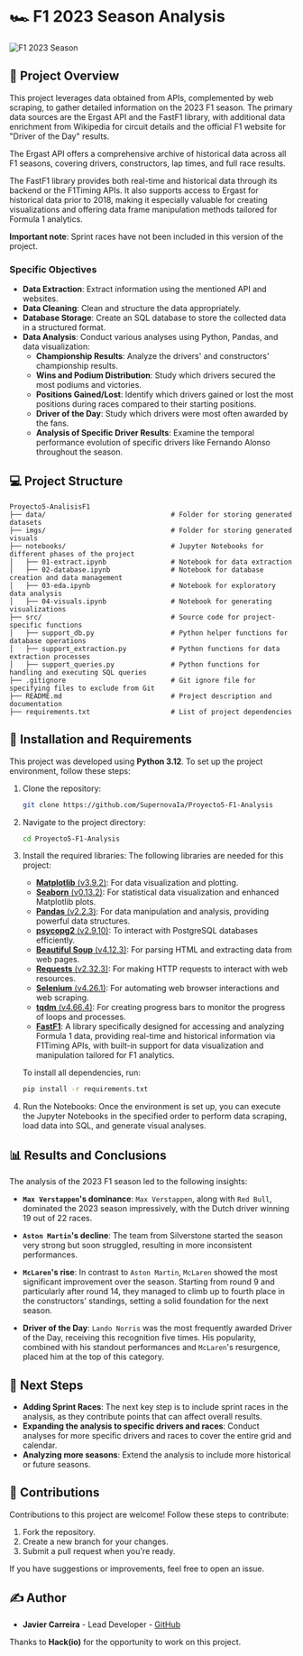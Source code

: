 # 🏎️ F1 2023 Season Analysis

![F1 2023 Season](https://github.com/user-attachments/assets/7cd75147-6bb1-4d65-85ad-0e0324fb30f1)

## 📜 Project Overview

This project leverages data obtained from APIs, complemented by web scraping, to gather detailed information on the 2023 F1 season. The primary data sources are the Ergast API and the FastF1 library, with additional data enrichment from Wikipedia for circuit details and the official F1 website for "Driver of the Day" results.

The Ergast API offers a comprehensive archive of historical data across all F1 seasons, covering drivers, constructors, lap times, and full race results.

The FastF1 library provides both real-time and historical data through its backend or the F1Timing APIs. It also supports access to Ergast for historical data prior to 2018, making it especially valuable for creating visualizations and offering data frame manipulation methods tailored for Formula 1 analytics.

**Important note**: Sprint races have not been included in this version of the project.

### Specific Objectives
- **Data Extraction**: Extract information using the mentioned API and websites.
- **Data Cleaning**: Clean and structure the data appropriately.
- **Database Storage**: Create an SQL database to store the collected data in a structured format.
- **Data Analysis**: Conduct various analyses using Python, Pandas, and data visualization:
  - **Championship Results**: Analyze the drivers' and constructors' championship results.
  - **Wins and Podium Distribution**: Study which drivers secured the most podiums and victories.
  - **Positions Gained/Lost**: Identify which drivers gained or lost the most positions during races compared to their starting positions.
  - **Driver of the Day**: Study which drivers were most often awarded by the fans.
  - **Analysis of Specific Driver Results**: Examine the temporal performance evolution of specific drivers like Fernando Alonso throughout the season.

## 💻 Project Structure
```plaintext
Proyecto5-AnalisisF1
├── data/                               # Folder for storing generated datasets
├── imgs/                               # Folder for storing generated visuals
├── notebooks/                          # Jupyter Notebooks for different phases of the project
│   ├── 01-extract.ipynb                # Notebook for data extraction
│   ├── 02-database.ipynb               # Notebook for database creation and data management
│   ├── 03-eda.ipynb                    # Notebook for exploratory data analysis
│   ├── 04-visuals.ipynb                # Notebook for generating visualizations
├── src/                                # Source code for project-specific functions
│   ├── support_db.py                   # Python helper functions for database operations
│   ├── support_extraction.py           # Python functions for data extraction processes
│   ├── support_queries.py              # Python functions for handling and executing SQL queries
├── .gitignore                          # Git ignore file for specifying files to exclude from Git
├── README.md                           # Project description and documentation
├── requirements.txt                    # List of project dependencies
```

## 🔧 Installation and Requirements

This project was developed using **Python 3.12**. To set up the project environment, follow these steps:

1. Clone the repository:
   ```bash
   git clone https://github.com/SupernovaIa/Proyecto5-F1-Analysis
   ```

2. Navigate to the project directory:
   ```bash
   cd Proyecto5-F1-Analysis
   ```

3. Install the required libraries:
   The following libraries are needed for this project:

   - [**Matplotlib** (v3.9.2)](https://matplotlib.org/stable/contents.html): For data visualization and plotting.
   - [**Seaborn** (v0.13.2)](https://seaborn.pydata.org/): For statistical data visualization and enhanced Matplotlib plots.
   - [**Pandas** (v2.2.3)](https://pandas.pydata.org/pandas-docs/stable/): For data manipulation and analysis, providing powerful data structures.
   - [**psycopg2** (v2.9.10)](https://www.psycopg.org/docs/): To interact with PostgreSQL databases efficiently.
   - [**Beautiful Soup** (v4.12.3)](https://beautiful-soup-4.readthedocs.io/en/latest/): For parsing HTML and extracting data from web pages.
   - [**Requests** (v2.32.3)](https://docs.python-requests.org/en/latest/): For making HTTP requests to interact with web resources.
   - [**Selenium** (v4.26.1)](https://www.selenium.dev/documentation/): For automating web browser interactions and web scraping.
   - [**tqdm** (v4.66.4)](https://tqdm.github.io/): For creating progress bars to monitor the progress of loops and processes.
   - [**FastF1**](https://theoehrly.github.io/Fast-F1/): A library specifically designed for accessing and analyzing Formula 1 data, providing real-time and historical information via F1Timing APIs, with built-in support for data visualization and manipulation tailored for F1 analytics.

   To install all dependencies, run:
   ```bash
   pip install -r requirements.txt
   ```

4. Run the Notebooks:
   Once the environment is set up, you can execute the Jupyter Notebooks in the specified order to perform data scraping, load data into SQL, and generate visual analyses.

## 📊 Results and Conclusions

The analysis of the 2023 F1 season led to the following insights:

- **`Max Verstappen`'s dominance**: `Max Verstappen`, along with `Red Bull`, dominated the 2023 season impressively, with the Dutch driver winning 19 out of 22 races.

- **`Aston Martin`'s decline**: The team from Silverstone started the season very strong but soon struggled, resulting in more inconsistent performances.

- **`McLaren`'s rise**: In contrast to `Aston Martin`, `McLaren` showed the most significant improvement over the season. Starting from round 9 and particularly after round 14, they managed to climb up to fourth place in the constructors' standings, setting a solid foundation for the next season.

- **Driver of the Day**: `Lando Norris` was the most frequently awarded Driver of the Day, receiving this recognition five times. His popularity, combined with his standout performances and `McLaren`'s resurgence, placed him at the top of this category.

## 🔄 Next Steps

- **Adding Sprint Races**: The next key step is to include sprint races in the analysis, as they contribute points that can affect overall results.
- **Expanding the analysis to specific drivers and races**: Conduct analyses for more specific drivers and races to cover the entire grid and calendar.
- **Analyzing more seasons**: Extend the analysis to include more historical or future seasons.

## 🤝 Contributions
Contributions to this project are welcome! Follow these steps to contribute:

1. Fork the repository.
2. Create a new branch for your changes.
3. Submit a pull request when you're ready.

If you have suggestions or improvements, feel free to open an issue.

## ✍️ Author
- **Javier Carreira** - Lead Developer - [GitHub](https://github.com/SupernovaIa)

Thanks to **Hack(io)** for the opportunity to work on this project.